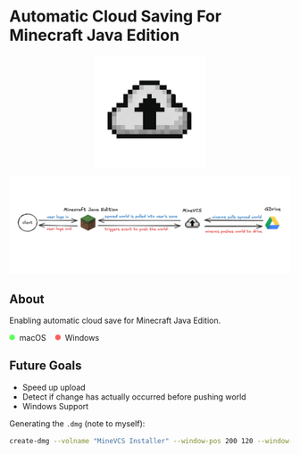# Automatic Cloud Saving For Minecraft Java Edition

<p align="center">
  <img src="./build/appicon.png" width="200"/>
</p>

<p align="center">
  <img src="./assets/design.png" alt="design for minevcs"/>
</p>

## About

Enabling automatic cloud save for Minecraft Java Edition.

<div style="display: flex; gap: 1rem; align-items: center;">

  <div style="display: flex; align-items: center; gap: 0.5rem;">
    <div style="width: 10px; height: 10px; background-color: #00FF00; border-radius: 50%; animation: blinkGreen 1s infinite;"></div>
    <span>macOS</span>
  </div>

  <div style="display: flex; align-items: center; gap: 0.5rem;">
    <div style="width: 10px; height: 10px; background-color: #FF0000; border-radius: 50%; animation: blinkRed 1s infinite;"></div>
    <span>Windows</span>
  </div>

</div>

<style>
@keyframes blinkGreen {
  0%, 100% { opacity: 1; }
  50% { opacity: 0.4; }
}
@keyframes blinkRed {
  0%, 100% { opacity: 1; }
  50% { opacity: 0.4; }
}
</style>


## Future Goals

- Speed up upload
- Detect if change has actually occurred before pushing world
- Windows Support

Generating the `.dmg` (note to myself):
```bash
create-dmg --volname "MineVCS Installer" --window-pos 200 120 --window-size 500 300 --icon-size 100 --icon "minevcs.app" 125 150 --app-drop-link 375 150 MineVCS-Installer.dmg minevcs.app
